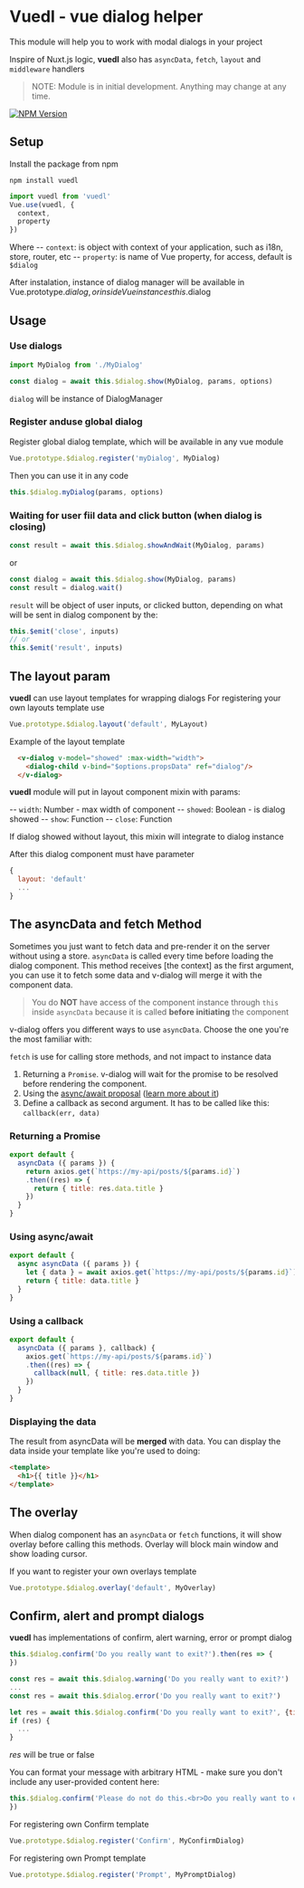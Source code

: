 # Vuedl - vue dialog helper

This module will help you to work with modal dialogs in your project

Inspire of Nuxt.js logic, **vuedl** also has `asyncData`, `fetch`, `layout` and `middleware` handlers

> NOTE: Module is in initial development. Anything may change at any time.

[![NPM Version][npm-image]][npm-url]

<!-- ## Demo page -->
<!-- [See demo here](https://yariksav.github.io/demo_vuedl.html) -->
## Setup

Install the package from npm

```npm
npm install vuedl
```

```javascript
import vuedl from 'vuedl'
Vue.use(vuedl, {
  context,
  property
})
```

Where
-- `context`: is object with context of your application, such as i18n, store, router, etc
-- `property`: is name of Vue property, for access, default is `$dialog`

After instalation, instance of dialog manager will be available in Vue.prototype.$dialog, or inside Vue instances this.$dialog

## Usage

### Use dialogs

```js
import MyDialog from './MyDialog'

const dialog = await this.$dialog.show(MyDialog, params, options)
```
`dialog` will be instance of DialogManager

### Register anduse global dialog

Register global dialog template, which will be available in any vue module
```javascript
Vue.prototype.$dialog.register('myDialog', MyDialog)
```
Then you can use it in any code
```javascript
this.$dialog.myDialog(params, options)
```

### Waiting for user fiil data and click button (when dialog is closing)
```js
const result = await this.$dialog.showAndWait(MyDialog, params)
```
or
```js
const dialog = await this.$dialog.show(MyDialog, params)
const result = dialog.wait()
```
`result` will be object of user inputs, or clicked button, depending on what will be sent in dialog component by the:

```js
this.$emit('close', inputs)
// or
this.$emit('result', inputs)
```

## The layout param

**vuedl** can use layout templates for wrapping dialogs
For registering your own layouts template use
```javascript
Vue.prototype.$dialog.layout('default', MyLayout)
```

Example of the layout template
```html
  <v-dialog v-model="showed" :max-width="width">
    <dialog-child v-bind="$options.propsData" ref="dialog"/>
  </v-dialog>
```
**vuedl** module will put in layout component mixin with params:

-- `width`: Number - max width of component
-- `showed`: Boolean - is dialog showed
-- `show`: Function
-- `close`: Function

If dialog showed without layout, this mixin will integrate to dialog instance

After this dialog component must have parameter
```js
{
  layout: 'default'
  ...
}
```

## The asyncData and fetch Method

Sometimes you just want to fetch data and pre-render it on the server without using a store. `asyncData` is called every time before loading the dialog component. This method receives [the context] as the first argument, you can use it to fetch some data and v-dialog will merge it with the component data.

> You do **NOT** have access of the component instance through `this` inside `asyncData` because it is called **before initiating** the component

v-dialog offers you different ways to use `asyncData`. Choose the one you're the most familiar with:

`fetch` is use for calling store methods, and not impact to instance data

1. Returning a `Promise`. v-dialog will wait for the promise to be resolved before rendering the component.
2. Using the [async/await proposal](https://github.com/lukehoban/ecmascript-asyncawait) ([learn more about it](https://zeit.co/blog/async-and-await))
3. Define a callback as second argument. It has to be called like this: `callback(err, data)`

### Returning a Promise

```js
export default {
  asyncData ({ params }) {
    return axios.get(`https://my-api/posts/${params.id}`)
    .then((res) => {
      return { title: res.data.title }
    })
  }
}
```

### Using async/await

```js
export default {
  async asyncData ({ params }) {
    let { data } = await axios.get(`https://my-api/posts/${params.id}`)
    return { title: data.title }
  }
}
```

### Using a callback

```js
export default {
  asyncData ({ params }, callback) {
    axios.get(`https://my-api/posts/${params.id}`)
    .then((res) => {
      callback(null, { title: res.data.title })
    })
  }
}
```

### Displaying the data

The result from asyncData will be **merged** with data.
You can display the data inside your template like you're used to doing:

```html
<template>
  <h1>{{ title }}</h1>
</template>
```

## The overlay

When dialog component has an `asyncData` or `fetch` functions, it will show overlay before calling this methods. Overlay will block main window and show loading cursor.

If you want to register your own overlays template
```javascript
Vue.prototype.$dialog.overlay('default', MyOverlay)
```

## Confirm, alert and prompt dialogs
**vuedl** has implementations of confirm, alert warning, error or prompt dialog

```js
this.$dialog.confirm('Do you really want to exit?').then(res => {
})
```
```js
const res = await this.$dialog.warning('Do you really want to exit?')
...
const res = await this.$dialog.error('Do you really want to exit?')
```

```js
let res = await this.$dialog.confirm('Do you really want to exit?', {title: 'Warning'})
if (res) {
  ...
}
```
*res* will be true or false

You can format your message with arbitrary HTML - make sure you don't include any user-provided content here:

```js
this.$dialog.confirm('Please do not do this.<br>Do you really want to exit?'}).then(res => {
})
```

For registering own Confirm template 
```javascript
Vue.prototype.$dialog.register('Confirm', MyConfirmDialog)
```

For registering own Prompt template 
```javascript
Vue.prototype.$dialog.register('Prompt', MyPromptDialog)
```


[npm-image]: https://img.shields.io/npm/v/vuedl.svg?style=flat-square
[npm-url]: https://npmjs.org/package/vuedl
